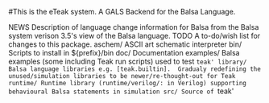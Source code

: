 #This is the eTeak system.  A GALS Backend for the Balsa Language.



NEWS
	Description of language change information for Balsa from the Balsa system verison 3.5's view of the
	Balsa language.
TODO
	A to-do/wish list for changes to this package.
aschem/
	ASCII art schematic interpreter
bin/
	Scripts to install in ${prefix}/bin
doc/
	Documentation
examples/
	Balsa examples (some including Teak run scripts) used to test `teak'
library/
	Balsa language libraries e.g. [teak.builtin].  Gradualy redefining the unused/simulation libraries
	to be newer/re-thought-out for Teak
runtime/
	Runtime library (runtime/verilog/: in Verilog) supporting behavioural Balsa statements in simulation
src/
	Source of `teak'
